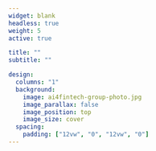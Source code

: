 ```yaml
---
widget: blank
headless: true
weight: 5
active: true

title: ""
subtitle: ""

design:
  columns: "1"
  background:
    image: ai4fintech-group-photo.jpg
    image_parallax: false
    image_position: top
    image_size: cover
  spacing:
    padding: ["12vw", "0", "12vw", "0"]
---
```


